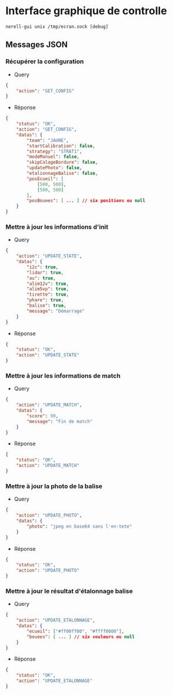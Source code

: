 # Interface graphique de controlle

```
nerell-gui unix /tmp/ecran.sock [debug]
```

## Messages JSON

### Récupérer la configuration

* Query
```json
{
    "action": "GET_CONFIG"
}
```

* Réponse
```json
{
    "status": "OK",
    "action": "GET_CONFIG",
    "datas": {
        "team": "JAUNE",
        "startCalibration": false,
        "strategy": "STRAT1",
        "modeManuel": false,
        "skipCalageBordure": false,
        "updatePhoto": false,
        "etalionnageBalise": false,
        "posEcueil": [
            [500, 500],
            [500, 500]
        ],
        "posBouees": [ ... ] // six positions ou null
    }
}
```

### Mettre à jour les informations d'init

* Query
```json
{
    "action": "UPDATE_STATE",
    "datas": {
        "i2c": true,
        "lidar": true,
        "au": true,
        "alim12v": true,
        "alim5vp": true,
        "tirette": true,
        "phare": true,
        "balise": true,
        "message": "Démarrage"
    }
}
```

* Réponse
```json
{
    "status": "OK",
    "action": "UPDATE_STATE"
}
```

### Mettre à jour les informations de match

* Query
```json
{
    "action": "UPDATE_MATCH",
    "datas": {
        "score": 90,
        "message": "Fin de match"
    }
}
```

* Réponse
```json
{
    "status": "OK",
    "action": "UPDATE_MATCH"
}
```

### Mettre à jour la photo de la balise

* Query
```json
{
    "action": "UPDATE_PHOTO",
    "datas": {
        "photo": "jpeg en base64 sans l'en-tete"
    }
}
```

* Réponse
```json
{
    "status": "OK",
    "action": "UPDATE_PHOTO"
}
```

### Mettre à jour le résultat d'étalonnage balise

* Query
```json
{
    "action": "UPDATE_ETALONNAGE",
    "datas": {
        "ecueil": ["#ff00ff00", "#ffff0000"],
        "bouees": [ ... ] // six couleurs ou null
    }
}
```

* Réponse
```json
{
    "status": "OK",
    "action": "UPDATE_ETALONNAGE"
}
```
